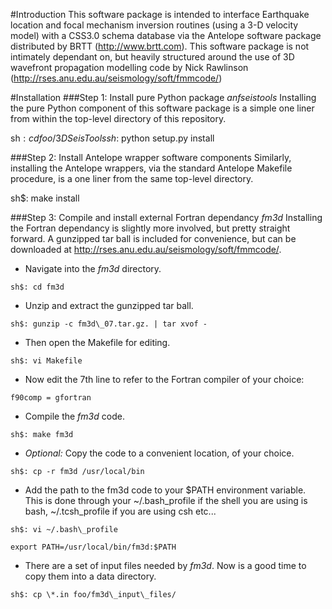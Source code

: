 #Introduction
This software package is intended to interface Earthquake location and 
focal mechanism inversion routines (using a 3-D velocity model) with a 
CSS3.0 schema database via the Antelope software package distributed by 
BRTT (http://www.brtt.com). This software package is not intimately 
dependant on, but heavily structured around the use of 3D wavefront 
propagation modelling code by Nick Rawlinson 
(http://rses.anu.edu.au/seismology/soft/fmmcode/)

#Installation
###Step 1: Install pure Python package *anfseistools*
Installing the pure Python component of this software package is a simple 
one liner from within the top-level directory of this repository.

sh$: cd foo/3DSeisTools  
sh$: python setup.py install

###Step 2: Install Antelope wrapper software components
Similarly, installing the Antelope wrappers, via the standard Antelope 
Makefile procedure, is a one liner from the same top-level directory.

sh$: make install

###Step 3: Compile and install external Fortran dependancy *fm3d*
Installing the Fortran dependancy is slightly more involved, but pretty 
straight forward. A gunzipped tar ball is included for convenience, but 
can be downloaded at http://rses.anu.edu.au/seismology/soft/fmmcode/.  
- Navigate into the *fm3d* directory.
```
sh$: cd fm3d
```
- Unzip and extract the gunzipped tar ball.
```
sh$: gunzip -c fm3d\_07.tar.gz. | tar xvof -
```
- Then open the Makefile for editing.
```
sh$: vi Makefile
```
- Now edit the 7th line to refer to the Fortran compiler of your choice:
```
f90comp = gfortran
```
- Compile the *fm3d* code.
```
sh$: make fm3d
```
- *Optional:* Copy the code to a convenient location, of your choice.
```
sh$: cp -r fm3d /usr/local/bin
```
- Add the path to the fm3d code to your $PATH environment variable. 
This is done through your ~/.bash\_profile if the shell you are using is 
bash, ~/.tcsh\_profile if you are using csh etc...
```
sh$: vi ~/.bash\_profile
```
```
export PATH=/usr/local/bin/fm3d:$PATH
```

- There are a set of input files needed by *fm3d*. Now is a good time to 
copy them into a data directory.
```
sh$: cp \*.in foo/fm3d\_input\_files/
```
